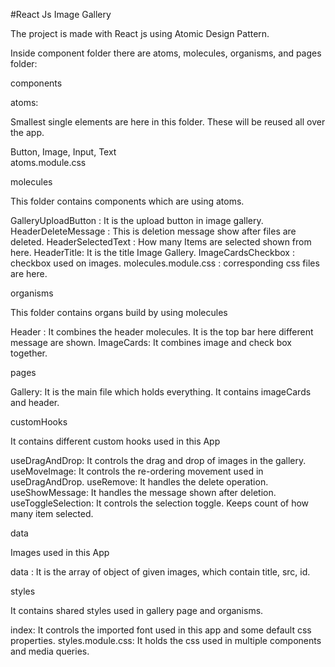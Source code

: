 #React Js Image Gallery

The project is made with React js using Atomic Design Pattern.

Inside component folder there are atoms, molecules, organisms, and pages folder:


components

atoms:

Smallest single elements are here in this folder. These will be reused all over the app.

Button, 
Image, 
Input, 
Text  
atoms.module.css

molecules

This folder contains components which are using atoms.

GalleryUploadButton : It is the upload button in image gallery.
HeaderDeleteMessage : This is deletion message show after files are deleted.
HeaderSelectedText : How many Items are selected shown from here.
HeaderTitle: It is the title Image Gallery.
ImageCardsCheckbox : checkbox used on images.
molecules.module.css : corresponding css files are here.

organisms

This folder contains organs build by using molecules

Header : It combines the header molecules. It is the top bar here different message are shown.
ImageCards: It combines image and check box together.

pages

Gallery: It is the main file which holds everything. It contains imageCards and header. 

customHooks 

It contains different custom hooks used in this App

useDragAndDrop: It controls the drag and drop of images in the gallery.
useMoveImage: It controls the re-ordering movement used in useDragAndDrop.
useRemove: It handles the delete operation.
useShowMessage: It handles the message shown after deletion.
useToggleSelection: It controls the selection toggle. Keeps count of how many item selected.


data 

Images used in this App

data : It is the array of object of given images, which contain title, src, id.


styles 

It contains shared styles used in gallery page and organisms.

index: It controls the imported font used in this app and some default css properties.
styles.module.css: It holds the css used in multiple components and media queries. 
